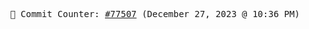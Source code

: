 <p align="center">
    <samp>
        📮 Commit Counter: <a href="https://github.com/Javascript-void0/Javascript-void0/commits/main">#77507</a> (December 27, 2023 @ 10:36 PM)
    </samp>
</p>